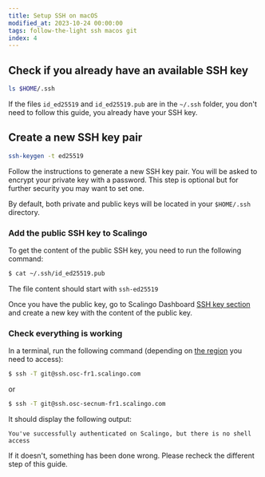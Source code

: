 ```yaml
---
title: Setup SSH on macOS
modified_at: 2023-10-24 00:00:00
tags: follow-the-light ssh macos git
index: 4
---
```


## Check if you already have an available SSH key

```bash
ls $HOME/.ssh
```

If the files `id_ed25519` and `id_ed25519.pub` are in the `~/.ssh` folder, you don't
need to follow this guide, you already have your SSH key.

## Create a new SSH key pair

```bash
ssh-keygen -t ed25519
```

Follow the instructions to generate a new SSH key pair. You will be asked to encrypt
your private key with a password. This step is optional but for further security you may
want to set one.

By default, both private and public keys will be located in your `$HOME/.ssh` directory.

### Add the public SSH key to Scalingo

To get the content of the public SSH key, you need to run the following command:

```bash
$ cat ~/.ssh/id_ed25519.pub
```

The file content should start with `ssh-ed25519`

Once you have the public key, go to Scalingo Dashboard [SSH key section](https://dashboard.scalingo.com/account/keys) and
create a new key with the content of the public key.

### Check everything is working

In a terminal, run the following command (depending on [the region](https://doc.scalingo.com/platform/internals/regions) you need to access):

```bash
$ ssh -T git@ssh.osc-fr1.scalingo.com
```

or

```bash
$ ssh -T git@ssh.osc-secnum-fr1.scalingo.com
```

It should display the following output:

```
You've successfully authenticated on Scalingo, but there is no shell access
```

If it doesn't, something has been done wrong. Please recheck the different step
of this guide.

